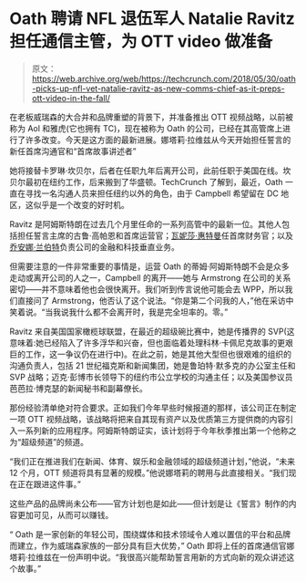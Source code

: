 # Oath 聘请 NFL 退伍军人 Natalie Ravitz 担任通信主管，为 OTT video 做准备 

> 原文：<https://web.archive.org/web/https://techcrunch.com/2018/05/30/oath-picks-up-nfl-vet-natalie-ravitz-as-new-comms-chief-as-it-preps-ott-video-in-the-fall/>

在老板威瑞森的大合并和品牌重塑的背景下，并准备推出 OTT 视频战略，以前被称为 Aol 和雅虎(它也拥有 TC)，现在被称为 Oath 的公司，已经在其高管席上进行了许多改变。今天是这方面的最新进展。娜塔莉·拉维兹从今天开始担任誓言的新任首席沟通官和“首席故事讲述者”

她将接替卡罗琳·坎贝尔，后者在任职九年后离开公司，此前任职于美国在线。坎贝尔最初在纽约工作，后来搬到了华盛顿。TechCrunch 了解到，最近，Oath 一直在寻找一名沟通人员来担任纽约以外的角色，由于 Campbell 希望留在 DC 地区，这似乎是一个改变的好时机。

Ravitz 是阿姆斯特朗在过去几个月里任命的一系列高管中的最新一位。其他人包括担任誓言主席的古鲁·高帕恩和首席运营官；[瓦妮莎·惠特曼](https://web.archive.org/web/20221207034933/https://www.oath.com/2018/01/26/oath-announces-new-cfo/)任首席财务官；以及[乔安娜·兰伯特](https://web.archive.org/web/20221207034933/https://www.businesswire.com/news/home/20180403005320/en/Oath-Names-Joanna-Lambert-General-Manager-Finance)负责公司的金融和科技垂直业务。

但需要注意的一件非常重要的事情是，运营 Oath 的蒂姆·阿姆斯特朗不会是众多走动或离开公司的人之一，Campbell 的离开——她与 Armstrong 在公司的关系密切——并不意味着他也会很快离开。我们听到传言说他可能会去 WPP，所以我们直接问了 Armstrong，他否认了这个说法。“你是第二个问我的人，”他在采访中笑着说。“当我说我什么都不会离开时，我是完全坦率的。零。”

Ravitz 来自美国国家橄榄球联盟，在最近的超级碗比赛中，她是传播界的 SVP(这意味着:她已经陷入了许多浮华和兴奋，但也面临着处理科林·卡佩尼克故事的更艰巨的工作，这一争议仍在进行中)。在此之前，她是其他大型但也很艰难的组织的沟通负责人，包括 21 世纪福克斯和新闻集团，她是鲁珀特·默多克的办公室主任和 SVP 战略；迈克·彭博市长领导下的纽约市公立学校的沟通主任；以及美国参议员芭芭拉·博克瑟的新闻秘书和副幕僚长。

那份经验清单绝对符合要求。正如我们今年早些时候报道的那样，该公司正在制定一项 OTT 视频战略，该战略将把来自其现有资产以及优质第三方提供商的内容引入一系列新的应用程序。阿姆斯特朗证实，该计划将于今年秋季推出第一个他称之为“超级频道”的频道。

“我们正在推进我们在新闻、体育、娱乐和金融领域的超级频道计划，”他说，“未来 12 个月，OTT 频道将具有显著的规模。”他说娜塔莉的聘用与此直接相关。“我们现在正在跟进这件事。”

这些产品的品牌尚未公布——官方计划也是如此——但计划是让《誓言》制作的内容更加可见，从而可以赚钱。

“ Oath 是一家创新的年轻公司，围绕媒体和技术领域令人难以置信的平台和品牌而建立，作为威瑞森家族的一部分具有巨大优势，” Oath 即将上任的首席通信官娜塔莉·拉维兹在一份声明中说。“我很高兴能帮助誓言用新的方式向新的观众讲述这个故事。”